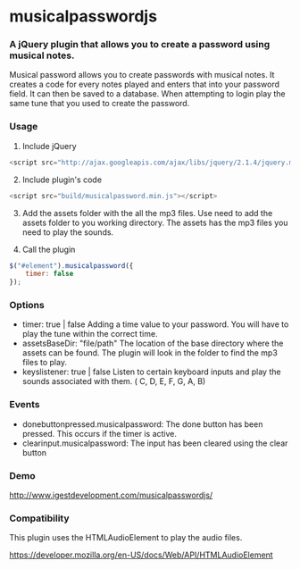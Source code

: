 # musicalpasswordjs

### A jQuery plugin that allows you to create a password using musical notes.

Musical password allows you to create passwords with musical notes. It creates a code for every notes played and enters that into your password field. It can then be saved to a database. When attempting to login play the same tune that you used to create the password.

### Usage

1. Include jQuery

```javascript
<script src="http://ajax.googleapis.com/ajax/libs/jquery/2.1.4/jquery.min.js"></script>
```

2. Include plugin's code

```javascript
<script src="build/musicalpassword.min.js"></script>
```

3. Add the assets folder with the all the mp3 files.
   Use need to add the assets folder to you working directory. The assets has the mp3 files you need to play the sounds.

4. Call the plugin

```javascript
$("#element").musicalpassword({
    timer: false
});
```



### Options

- timer: true | false
  Adding a  time value to your password. You will have to play the tune within the correct time.
- assetsBaseDir: "file/path"
  The location of the base directory where the assets can be found. The plugin will look in the folder to find the mp3 files to play.
- keyslistener: true | false
  Listen to certain keyboard inputs and play the sounds associated with them. ( C, D, E, F, G, A, B)



### Events

- donebuttonpressed.musicalpassword:
  The done button has been pressed. This occurs if the timer is active.
- clearinput.musicalpassword:
  The input has been cleared using the clear button

### Demo

http://www.igestdevelopment.com/musicalpasswordjs/



### Compatibility

This plugin uses the HTMLAudioElement to play the audio files.

https://developer.mozilla.org/en-US/docs/Web/API/HTMLAudioElement